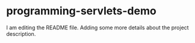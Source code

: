 # programming-servlets-demo
I am editing the README file. Adding some more details about the project description.
